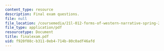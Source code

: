 ```yaml
---
content_type: resource
description: Final exam questions.
file: null
file_location: /coursemedia/21l-012-forms-of-western-narrative-spring-2004/f920f08cb3110eb4714b80c0adf46afd_finalexam.pdf
file_type: application/pdf
resourcetype: Document
title: finalexam.pdf
uid: f920f08c-b311-0eb4-714b-80c0adf46afd
---
```

